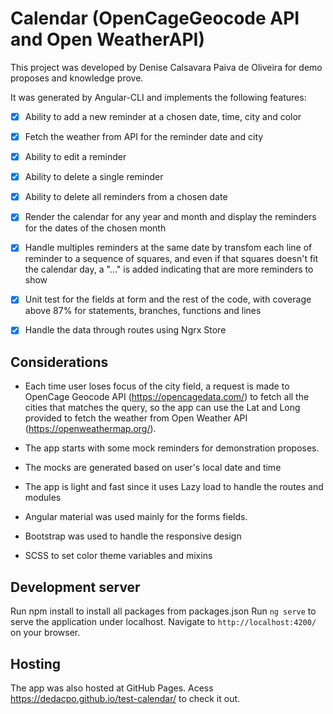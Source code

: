 # Calendar (OpenCageGeocode API and Open WeatherAPI)

This project was developed by Denise Calsavara Paiva de Oliveira for demo proposes and knowledge prove.

It was generated by Angular-CLI and implements the following features:

- [x] Ability to add a new reminder at a chosen date, time, city and color
- [x] Fetch the weather from API for the reminder date and city
- [x] Ability to edit a reminder
- [x] Ability to delete a single reminder
- [x] Ability to delete all reminders from a chosen date
- [x] Render the calendar for any year and month and display the reminders for the dates of the chosen month
- [x] Handle multiples reminders at the same date by transfom each line of reminder to a sequence of squares, and even if that squares doesn't fit the calendar day, a "..." is added indicating that are more reminders to show
- [x] Unit test for the fields at form and the rest of the code, with coverage above 87% for statements, branches, functions and lines
- [x] Handle the data through routes using Ngrx Store


## Considerations
* Each time user loses focus of the city field, a request is made to OpenCage Geocode API (https://opencagedata.com/) to fetch all the cities that matches the query, so the app can use the Lat and Long provided to fetch the weather from Open Weather API (https://openweathermap.org/).

* The app starts with some mock reminders for demonstration proposes. 

* The mocks are generated based on user's local date and time

* The app is light and fast since it uses Lazy load to handle the routes and modules

* Angular material was used mainly for the forms fields.

* Bootstrap was used to handle the responsive design

* SCSS to set color theme variables and mixins


## Development server

Run npm install to install all packages from packages.json
Run `ng serve` to serve the application under localhost. Navigate to `http://localhost:4200/` on your browser.


## Hosting
The app was also hosted at GitHub Pages. Acess https://dedacpo.github.io/test-calendar/ to check it out.
